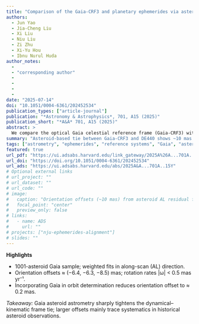 ```yaml
---
title: "Comparison of the Gaia-CRF3 and planetary ephemerides via asteroid observations"
authors:
  - Jun Yao
  - Jia-Cheng Liu
  - Xi Liu
  - Niu Liu
  - Zi Zhu
  - Xi-Yu Hou
  - Ibnu Nurul Huda
author_notes:
  - 
  - "corresponding author"
  - 
  - 
  - 
  - 
date: "2025-07-14"
doi: "10.1051/0004-6361/202452534"
publication_types: ["article-journal"]
publication: "*Astronomy & Astrophysics*, 701, A15 (2025)"
publication_short: "*A&A* 701, A15 (2025)"
abstract: >
  We compare the optical Gaia celestial reference frame (Gaia-CRF3) with the dynamical reference frame defined by JPL’s planetary ephemerides using high-precision Gaia asteroid astrometry. From a cleaned sample of 1001 well-observed asteroids, least-squares fits to along-scan residuals yield orientation offsets of order ~10 mas and rotation rates < 0.5 mas yr⁻¹ in equatorial coordinates. Robustness checks (iterative transit rejection; model/sample variants) confirm the signal. When Gaia observations are included in orbit determination, the orientation offset drops to ~0.2 mas, indicating that historical asteroid astrometry (and catalog systematics therein) largely drives the larger offsets seen without Gaia.
summary: "Asteroid-based tie between Gaia-CRF3 and DE440 shows ~10 mas orientation offset; adding Gaia into orbit solutions reduces it to ~0.2 mas."
tags: ["astrometry", "ephemerides", "reference systems", "Gaia", "asteroids"]
featured: true
url_pdf: "https://ui.adsabs.harvard.edu/link_gateway/2025A%26A...701A..15Y/PUB_PDF"
url_doi: "https://doi.org/10.1051/0004-6361/202452534"
url_ads: "https://ui.adsabs.harvard.edu/abs/2025A&A...701A..15Y"
# Optional external links
# url_project: ""
# url_dataset: ""
# url_code: ""
# image:
#   caption: "Orientation offsets (~10 mas) from asteroid AL residual fits."
#   focal_point: "center"
#   preview_only: false
# links:
#   - name: ADS
#     url: ""
# projects: ["nju-ephemerides-alignment"]
# slides: ""
---
```


**Highlights**

- 1001-asteroid Gaia sample; weighted fits in along-scan (AL) direction.  
- Orientation offsets ≈ (−6.4, −6.3, −8.5) mas; rotation rates |ω| < 0.5 mas yr⁻¹.  
- Incorporating Gaia in orbit determination reduces orientation offset to ≈ 0.2 mas.  

*Takeaway:* Gaia asteroid astrometry sharply tightens the dynamical–kinematic frame tie; larger offsets mainly trace systematics in historical asteroid observations.
